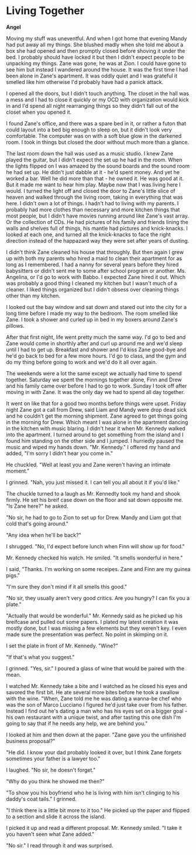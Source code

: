 # Living Together

**Angel**

Moving my stuff was uneventful.  And when I got home that evening Mandy had put away all my things.  She blushed madly when she told me about a box she had opened and then promptly closed before shoving it under the bed.  I probably should have locked it but then I didn't expect people to be unpacking my things.  Zane was gone, he was at Zion.  I could have gone to see him but instead I wandered around the house.  It was the first time I had been alone in Zane's apartment.  It was oddly quiet and I was grateful it smelled like him otherwise I'd probably have had a panick attack.

I opened all the doors, but I didn't touch anything.  The closet in the hall was a mess and I had to close it quickly or my OCD with organization would kick in and I'd spend all night rearranging things so they didn't fall out of the closet when you opened it.

I found Zane's office, and there was a spare bed in it, or rather a futon that could layout into a bed big enough to sleep on, but it didn't look very comfortable.  The computer was on with a soft blue glow in the darkened room.  I took in things but closed the door without much more than a glance.

The last room down the hall was used as a music studio.  I knew Zane played the guitar, but I didn't expect the set up he had in the room.  When the lights flipped on I was amazed by the sound boards and the sound room he had set up.  He didn't just dabble at it - he'd spent money.  And yet he worked a bar.  Well he did more than that - he owned it.  He was good at it.  But it made me want to hear him play.  Maybe now that I was living here I would.  I turned the light off and closed the door to Zane's little slice of heaven and walked through the living room, taking in everything that was here.  I didn't own a lot of things.  I hadn't had to living with my parents.  I probably had more clothes than necessary and more kitchen things that most people, but I didn't have movies running around like Zane's vast array.  Or the collection of CDs.  He had pictures of his family and friends lining the walls and shelves full of things, his mantle had pictures and knick-knacks.  I looked at each one, and turned all the knick-knacks to face the right direction instead of the happazard way they were set after years of dusting.

I didn't think Zane cleaned his house that throughly.  But then again I grew up with both my parents who hired a maid to clean their apartment for as long as I remembered.  I had a nanny for several years before they hired babysitters or didn't sent me to some after school program or another.  Ms. Angelina, or I'd go to work with Babbo.  I expected Zane hired it out.  Which was probably a good thing I cleaned my kitchen but I wasn't much of a cleaner.  I liked things organized but I didn't obsess over cleaning things other than my kitchen.

I looked out the bay window and sat down and stared out into the city for a long time before I made my way to the bedroom.  The room smelled like Zane.  I took a shower and curled up in bed in my boxers around Zane's pillows.

After that first night, life went pretty much the same way.  I'd go to bed and Zane would come in shorthly after and curl up around me and we'd sleep until I had to get up.  Breakfast and shower and I'd kiss Zane good-bye and he'd go back to bed for a few more hours.  I'd go to class, and the gym and do my thing before going to work and we'd do it all over again.

The weekends were a lot the same except we actually had time to spend together.  Saturday we spent the mornings together alone, Finn and Drew and his family came over before I had to go to work.  Sunday I took off after moving in with Zane.  It was the only day we had to spend all day together.

It went on like that for a good two months before things were upset.  Friday night Zane got a call from Drew, said Liam and Mandy were drop dead sick and he couldn't get the morning shipment.  Zane agreed to get things going in the morning for Drew.  Which meant I was alone in the apartment dancing in the kitchen with music blaring.  I didn't hear it when Mr. Kennedy walked into the apartment.  I turned around to get something from the island and I found him standing on the other side and I jumped.  I hurriedly paused the music and wiped my hands down.  "Mr. Kennedy."  I offered my hand and added, "I'm sorry I didn't hear you come in."

He chuckled.  "Well at least you and Zane weren't having an intimate moment."

I grinned.  "Nah, you just missed it.  I can tell you all about it if you'd like."

The chuckle turned to a laugh as Mr. Kennedty took my hand and shook firmly.  He set his breif case down on the floor and sat down opposite me.  "Is Zane here?"  he asked.

"No sir, he had to go to Zion to set up for Drew.  Mandy and Liam got that cold that's going around."

"Any idea when he'll be back?"

I shrugged.  "No, I'd expect before lunch when Finn will show up for food."

Mr. Kennedy checked his watch.  He smiled.  "It smells wonderful in here."

I said, "Thanks.  I'm working on some receipes.  Zane and Finn are my guinea pigs."

"I'm sure they don't mind if it all smells this good."

"No sir, they usually aren't very good critics.  Are you hungry?  I can fix you a plate."

"Actually that would be wonderful."  Mr. Kennedy said as he picked up his breifcase and pulled out some papers.  I plated my latest creation it was mostly done, but I was missing a few elements but they weren't key.  I even made sure the presentation was perfect.  No point in skimping on it.

I set the plate in front of Mr. Kennedy.  "Wine?"

"If that's what you suggest."

I grinned.  "Yes, sir."  I poured a glass of wine that would be paired with the mean.

I watched Mr. Kennedy take a bite and I watched as he closed his eyes and savored the first bit.  He ate several more bites before he took a swallow with the wine.  "When, Zane told me he was dating a wanna-be chef who was the son of Marco Lucciano I figured he'd just take over from his father.  Instead I find out he's dating a man who has his eyes set on a bigger goal - his own restaurant with a unique twist, and after tasting this one dish I'm going to say that if he needs any help, we are behind you."

I looked at him and then down at the paper.  "Zane gave you the unfinished business proposal?"

"He did.  I know your dad probably looked it over, but I think Zane forgets sometimes your father is a lawyer too."

I laughed.  "No sir, he doesn't forget."

"Why do you think he showed me then?"

"To show you his boyfriend who he is living with him isn't clinging to his daddy's coat tails."   I grinned.

"I think there is a little bit more to it too."  He picked up the paper and flipped to a section and slide it across the island.

I picked it up and read a different proposal. Mr. Kennedy smiled.  "I take it you haven't seen what Zane added."

"No sir." I read through it and was surprised.

